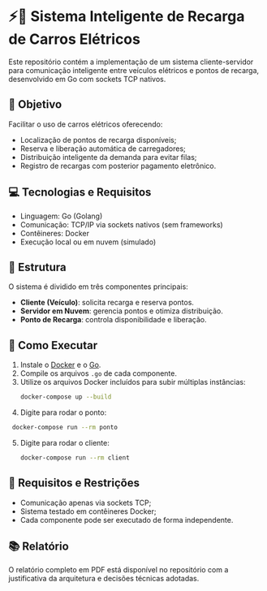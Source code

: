 # ⚡🚗 Sistema Inteligente de Recarga de Carros Elétricos

Este repositório contém a implementação de um sistema cliente-servidor para comunicação inteligente entre veículos elétricos e pontos de recarga, desenvolvido em Go com sockets TCP nativos.

## 🎯 Objetivo

Facilitar o uso de carros elétricos oferecendo:

- Localização de pontos de recarga disponíveis;
- Reserva e liberação automática de carregadores;
- Distribuição inteligente da demanda para evitar filas;
- Registro de recargas com posterior pagamento eletrônico.

## 💻 Tecnologias e Requisitos

- Linguagem: Go (Golang)
- Comunicação: TCP/IP via sockets nativos (sem frameworks)
- Contêineres: Docker
- Execução local ou em nuvem (simulado)

## 📁 Estrutura

O sistema é dividido em três componentes principais:

- **Cliente (Veículo)**: solicita recarga e reserva pontos.
- **Servidor em Nuvem**: gerencia pontos e otimiza distribuição.
- **Ponto de Recarga**: controla disponibilidade e liberação.

## 🚀 Como Executar

1. Instale o [Docker](https://www.docker.com/get-started/) e o [Go](https://go.dev/doc/install).
2. Compile os arquivos `.go` de cada componente.
3. Utilize os arquivos Docker incluídos para subir múltiplas instâncias:
   ```bash
   docker-compose up --build
4. Digite para rodar o ponto:
  ```bash
   docker-compose run --rm ponto
   ```
5. Digite para rodar o cliente:
    ```bash
   docker-compose run --rm client
    ```

## 📄 Requisitos e Restrições

- Comunicação apenas via sockets TCP;
- Sistema testado em contêineres Docker;
- Cada componente pode ser executado de forma independente.

## 📚 Relatório

O relatório completo em PDF está disponível no repositório com a justificativa da arquitetura e decisões técnicas adotadas.
